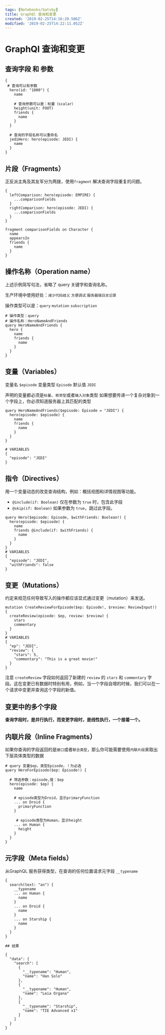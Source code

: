 ```yaml
---
tags: [Notebooks/Gatsby]
title: GraphQl 查询和变更
created: '2019-02-25T14:16:20.506Z'
modified: '2019-02-25T14:22:11.052Z'
---
```


# GraphQl 查询和变更

## 查询字段 和 参数


```
{
 # 查询可以有参数
  hero(id: "1000") {
    name
   
    # 查询参数可以是：标量（scalar）
    height(unit: FOOT)
    friends {
      name
    }
  }
  
  # 查询的字段名称可以重命名 
  jediHero: hero(episode: JEDI) {
    name
  }
}
```

## 片段（Fragments）

正反派主角及其友军分为两拨，使用`fragment` 解决查询字段重复的问题。


```
{
  leftComparison: hero(episode: EMPIRE) {
    ...comparisonFields
  }
  rightComparison: hero(episode: JEDI) {
    ...comparisonFields
  }
}

fragment comparisonFields on Character {
  name
  appearsIn
  friends {
    name
  }
}
```

## 操作名称（Operation name）

上述示例简写句法，省略了 query 关键字和查询名称。

生产环境中使用好处：`减少代码歧义` `方便调试` `服务器端日志记录`

操作类型可以是：`query` `mutation` `subscription`


```
# 操作类型：query
# 操作名称：HeroNameAndFriends
query HeroNameAndFriends {
  hero {
    name
    friends {
      name
    }
  }
}
```

## 变量（Variables）
变量名 `$episode`
变量类型 `Episode`
默认值 `JEDI`

声明的变量都必须是`标量`、`枚举型`或者`输入对象`类型
如果想要传递一个复杂对象到一个字段上，你必须知道服务器上其匹配的类型

```
query HeroNameAndFriends($episode: Episode = "JEDI") {
  hero(episode: $episode) {
    name
    friends {
      name
    }
  }
}

# VARIABLES
{
  "episode": "JEDI"
}
```

## 指令（Directives）
用一个变量动态的改变查询结构，例如：概括视图和详情视图等功能。

* `@include(if: Boolean)` 仅在参数为 `true` 时，包含此字段
* `@skip(if: Boolean)` 如果参数为 `true`，跳过此字段。

```
query Hero($episode: Episode, $withFriends: Boolean!) {
  hero(episode: $episode) {
    name
    friends @include(if: $withFriends) {
      name
    }
  }
}
# VARIABLES
{
  "episode": "JEDI",
  "withFriends": false
}
```

## 变更（Mutations）

约定来规范任何导致写入的操作都应该显式通过变更（mutation）来发送。


```
mutation CreateReviewForEpisode($ep: Episode!, $review: ReviewInput!) {
  createReview(episode: $ep, review: $review) {
    stars
    commentary
  }
}
# VARIABLES
{
  "ep": "JEDI",
  "review": {
    "stars": 5,
    "commentary": "This is a great movie!"
  }
}
```

注意 `createReview` 字段如何返回了新建的 `review` 的 `stars` 和 `commentary` 字段。这在变更已有数据时特别有用，例如，当一个字段自增的时候，我们可以在一个请求中变更并查询这个字段的新值。

## 变更中的多个字段

**查询字段时，是并行执行，而变更字段时，是线性执行，一个接着一个。**


## 内联片段（Inline Fragments）

如果你查询的字段返回的是`接口`或者`联合类型`，那么你可能需要使用`内联片段`来取出下层具体类型的数据

```
# query 变量$ep，类型Episode，！为必选
query HeroForEpisode($ep: Episode!) {

  # 筛选参数：episode,值：$ep
  hero(episode: $ep) {
    name
    
    # episode类型为Droid，显示primaryFunction
    ... on Droid {
      primaryFunction
    }
    
     # episode类型为Human，显示height
    ... on Human {
      height
    }
  }
}
```

## 元字段（Meta fields）

从GraphQL 服务获得类型，在查询的任何位置请求元字段 `__typename`


```
{
  search(text: "an") {
    __typename
    ... on Human {
      name
    }
    ... on Droid {
      name
    }
    ... on Starship {
      name
    }
  }
}

## 结果

{
  "data": {
    "search": [
      {
        "__typename": "Human",
        "name": "Han Solo"
      },
      {
        "__typename": "Human",
        "name": "Leia Organa"
      },
      {
        "__typename": "Starship",
        "name": "TIE Advanced x1"
      }
    ]
  }
}
```
